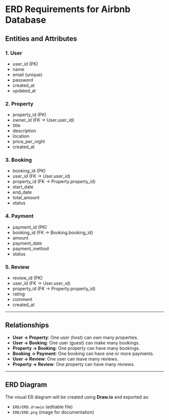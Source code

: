 # ERD Requirements for Airbnb Database

## Entities and Attributes

### 1. User
- user_id (PK)
- name
- email (unique)
- password
- created_at
- updated_at

### 2. Property
- property_id (PK)
- owner_id (FK → User.user_id)
- title
- description
- location
- price_per_night
- created_at

### 3. Booking
- booking_id (PK)
- user_id (FK → User.user_id)
- property_id (FK → Property.property_id)
- start_date
- end_date
- total_amount
- status

### 4. Payment
- payment_id (PK)
- booking_id (FK → Booking.booking_id)
- amount
- payment_date
- payment_method
- status

### 5. Review
- review_id (PK)
- user_id (FK → User.user_id)
- property_id (FK → Property.property_id)
- rating
- comment
- created_at

---

## Relationships

- **User → Property**: One user (host) can own many properties.  
- **User → Booking**: One user (guest) can make many bookings.  
- **Property → Booking**: One property can have many bookings.  
- **Booking → Payment**: One booking can have one or more payments.  
- **User → Review**: One user can leave many reviews.  
- **Property → Review**: One property can have many reviews.  

---

## ERD Diagram
The visual ER diagram will be created using **Draw.io** and exported as:
- `ERD/ERD.drawio` (editable file)  
- `ERD/ERD.png` (image for documentation)
